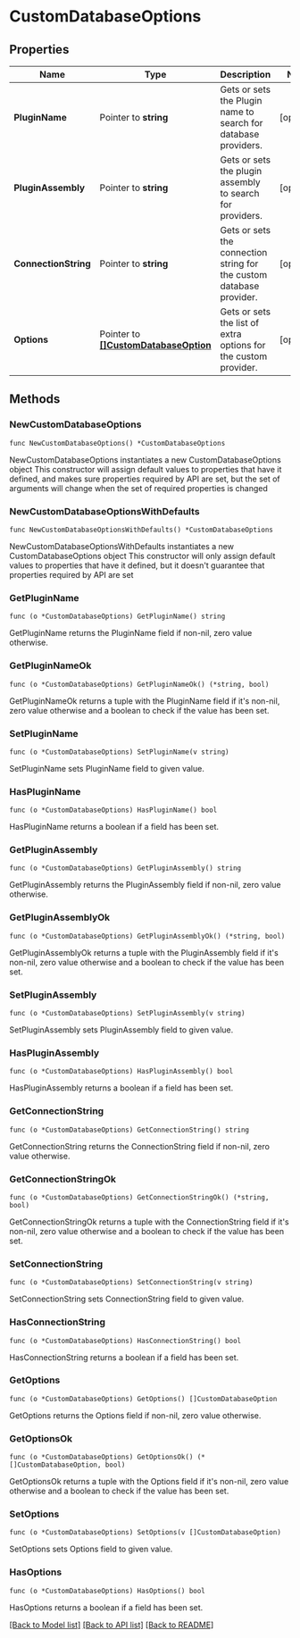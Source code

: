 # CustomDatabaseOptions

## Properties

Name | Type | Description | Notes
------------ | ------------- | ------------- | -------------
**PluginName** | Pointer to **string** | Gets or sets the Plugin name to search for database providers. | [optional] 
**PluginAssembly** | Pointer to **string** | Gets or sets the plugin assembly to search for providers. | [optional] 
**ConnectionString** | Pointer to **string** | Gets or sets the connection string for the custom database provider. | [optional] 
**Options** | Pointer to [**[]CustomDatabaseOption**](CustomDatabaseOption.md) | Gets or sets the list of extra options for the custom provider. | [optional] 

## Methods

### NewCustomDatabaseOptions

`func NewCustomDatabaseOptions() *CustomDatabaseOptions`

NewCustomDatabaseOptions instantiates a new CustomDatabaseOptions object
This constructor will assign default values to properties that have it defined,
and makes sure properties required by API are set, but the set of arguments
will change when the set of required properties is changed

### NewCustomDatabaseOptionsWithDefaults

`func NewCustomDatabaseOptionsWithDefaults() *CustomDatabaseOptions`

NewCustomDatabaseOptionsWithDefaults instantiates a new CustomDatabaseOptions object
This constructor will only assign default values to properties that have it defined,
but it doesn't guarantee that properties required by API are set

### GetPluginName

`func (o *CustomDatabaseOptions) GetPluginName() string`

GetPluginName returns the PluginName field if non-nil, zero value otherwise.

### GetPluginNameOk

`func (o *CustomDatabaseOptions) GetPluginNameOk() (*string, bool)`

GetPluginNameOk returns a tuple with the PluginName field if it's non-nil, zero value otherwise
and a boolean to check if the value has been set.

### SetPluginName

`func (o *CustomDatabaseOptions) SetPluginName(v string)`

SetPluginName sets PluginName field to given value.

### HasPluginName

`func (o *CustomDatabaseOptions) HasPluginName() bool`

HasPluginName returns a boolean if a field has been set.

### GetPluginAssembly

`func (o *CustomDatabaseOptions) GetPluginAssembly() string`

GetPluginAssembly returns the PluginAssembly field if non-nil, zero value otherwise.

### GetPluginAssemblyOk

`func (o *CustomDatabaseOptions) GetPluginAssemblyOk() (*string, bool)`

GetPluginAssemblyOk returns a tuple with the PluginAssembly field if it's non-nil, zero value otherwise
and a boolean to check if the value has been set.

### SetPluginAssembly

`func (o *CustomDatabaseOptions) SetPluginAssembly(v string)`

SetPluginAssembly sets PluginAssembly field to given value.

### HasPluginAssembly

`func (o *CustomDatabaseOptions) HasPluginAssembly() bool`

HasPluginAssembly returns a boolean if a field has been set.

### GetConnectionString

`func (o *CustomDatabaseOptions) GetConnectionString() string`

GetConnectionString returns the ConnectionString field if non-nil, zero value otherwise.

### GetConnectionStringOk

`func (o *CustomDatabaseOptions) GetConnectionStringOk() (*string, bool)`

GetConnectionStringOk returns a tuple with the ConnectionString field if it's non-nil, zero value otherwise
and a boolean to check if the value has been set.

### SetConnectionString

`func (o *CustomDatabaseOptions) SetConnectionString(v string)`

SetConnectionString sets ConnectionString field to given value.

### HasConnectionString

`func (o *CustomDatabaseOptions) HasConnectionString() bool`

HasConnectionString returns a boolean if a field has been set.

### GetOptions

`func (o *CustomDatabaseOptions) GetOptions() []CustomDatabaseOption`

GetOptions returns the Options field if non-nil, zero value otherwise.

### GetOptionsOk

`func (o *CustomDatabaseOptions) GetOptionsOk() (*[]CustomDatabaseOption, bool)`

GetOptionsOk returns a tuple with the Options field if it's non-nil, zero value otherwise
and a boolean to check if the value has been set.

### SetOptions

`func (o *CustomDatabaseOptions) SetOptions(v []CustomDatabaseOption)`

SetOptions sets Options field to given value.

### HasOptions

`func (o *CustomDatabaseOptions) HasOptions() bool`

HasOptions returns a boolean if a field has been set.


[[Back to Model list]](../README.md#documentation-for-models) [[Back to API list]](../README.md#documentation-for-api-endpoints) [[Back to README]](../README.md)


